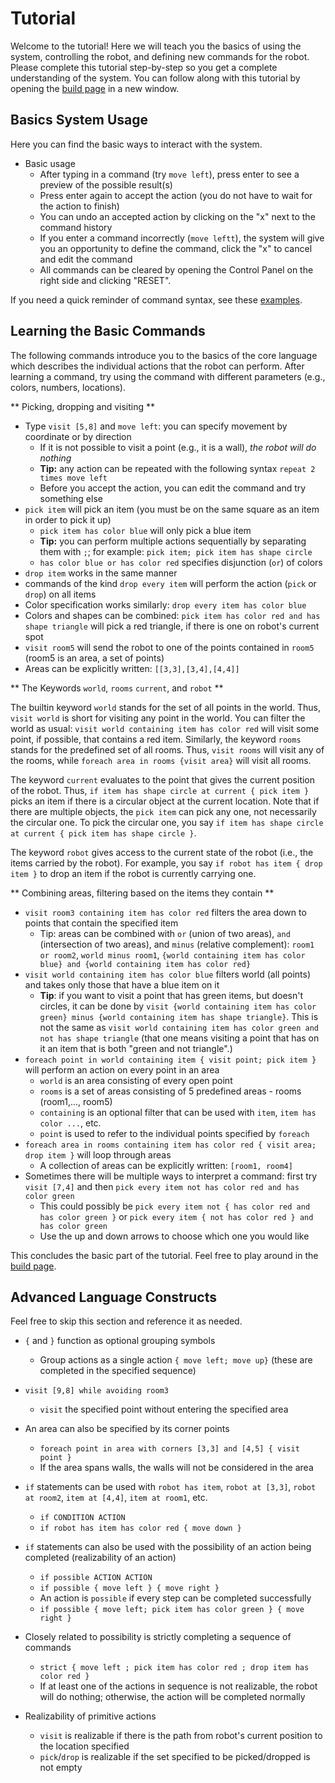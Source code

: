# Tutorial

Welcome to the tutorial! Here we will teach you the basics of using the system,
controlling the robot, and defining new commands for the robot.
Please complete this tutorial step-by-step so you get
a complete understanding of the system.
You can follow along with this tutorial by opening
the <a href="/#/build" target="_blank">build page</a> in a new window.

## Basics System Usage

Here you can find the basic ways to interact with the system.
- Basic usage
  - After typing in a command (try `move left`), press enter to see a preview of 
    the possible result(s)
  - Press enter again to accept the action (you do not have to wait for the
    action to finish)
  - You can undo an accepted action by clicking on the "x" next to the command 
    history
  - If you enter a command incorrectly (`move leftt`), the system will give you an 
    opportunity to define the command, click the "x" to cancel and edit the 
    command
  - All commands can be cleared by opening the Control Panel on the right 
    side and clicking "RESET".

If you need a quick reminder of command syntax, see these
[examples](/#/reference).

## Learning the Basic Commands


The following commands introduce you to the basics of the core language which
describes the individual actions that the robot can perform. After learning
a command, try using the command with different parameters (e.g., colors,
numbers, locations).

** Picking, dropping and visiting **
- Type `visit [5,8]` and  `move left`: you can specify movement by coordinate
or by direction 
  - If it is not possible to visit a point (e.g., it is a wall), _the robot will
  do nothing_
  - __Tip:__ any action can be repeated with the following syntax `repeat 2 times move left`
  - Before you accept the action, you can edit the command and try something else
- `pick item` will pick an item (you must be on the
same square as an item in order to pick it up)
  - `pick item has color blue` will only pick a blue item
  - __Tip:__ you can perform multiple actions sequentially by separating them with
  `;`; for example: `pick item; pick item has shape circle`
  - `has color blue or has color red` specifies disjunction (`or`) of colors
-  `drop item` works in the same manner
  -  commands of the kind `drop every item` will perform the action (`pick` or `drop`) on all items
  - Color specification works similarly: `drop every item has color blue`
- Colors and shapes can be combined: `pick item has color red and has shape triangle` will pick a red triangle, if there is one on robot's current spot
-  `visit room5` will send the robot to one of the points contained
in `room5` (room5 is an area, a set of points)
  - Areas can be explicitly written: `[[3,3],[3,4],[4,4]]`


** The Keywords `world`, `rooms` `current`, and `robot` **

The builtin keyword `world` stands for the set of all points in the world. 
Thus, 
`visit world` is short for visiting any point in the world. You can filter the
world as usual:
`visit world containing item has color red` will visit some point, if possible, that contains a red item. Similarly, the keyword `rooms` stands for the predefined set of all rooms. Thus, `visit rooms` will visit any of the rooms, while `foreach area in rooms {visit area}` will visit all rooms.

The keyword `current` evaluates to the point that gives the current position of the robot.
Thus, `if item has shape circle at current { pick item }` picks an item if there is a circular object
at the current location. Note that if there are multiple objects, the `pick item` can pick any one,
not necessarily the circular one. To pick the circular one, you say `if item has shape circle at current { pick item has shape circle }`.

The keyword `robot` gives access to the current state of the robot (i.e., the items carried by the robot).
For example, you say `if robot has item { drop item }` to drop an item if the robot is currently carrying one.

** Combining areas, filtering based on the items they contain **
  
- `visit room3 containing item has color red`
filters the area down to points that contain the specified item
  - Tip: areas can be combined with `or` (union of two areas),  `and` (intersection of two areas), and `minus` (relative complement): `room1 or room2`, `world minus room1`, `{world containing item has color blue} and {world containing item has color red} `
- `visit world containing item has color blue` filters world (all points) and takes only those that have a blue item on it
   - __Tip__: if you want to visit a point that has green items, but doesn't circles, it can be done by `visit {world containing item has color green} minus {world containing item has shape triangle}`. This is not the same as `visit world containing item has color green and not has shape triangle` (that one means visiting a point that has on it an item that is both "green and not triangle".)
- `foreach point in world containing item { visit point; pick item }`
will perform an action on every point in an area
  - `world` is an area consisting of every open point
  - `rooms` is a set of areas consisting of 5 predefined areas - rooms (room1,..., room5)
  - `containing` is an optional filter that can be used with `item`, `item has color ...`, etc.
  - `point` is used to refer to the individual points specified by `foreach`
- `foreach area in rooms containing item has color red { visit area; drop item }`
will loop through areas
  - A collection of areas can be explicitly written: `[room1, room4]`
- Sometimes there will be multiple ways to interpret a command:
first try `visit [7,4]` and then `pick every item not has color red and has color green`
  - This could possibly be
  `pick every item not { has color red and has color green }` or
  `pick every item { not has color red } and has color green`
  - Use the up and down arrows to choose which one you would like

This concludes the basic part of the tutorial. Feel free to play around in the <a href="/#/build" target="_blank">build page</a>.


## Advanced Language Constructs

Feel free to skip this section and reference it as needed.

- `{` and `}` function as optional grouping symbols
  - Group actions as a single action `{ move left; move up}` (these are
completed in the specified sequence)
- `visit [9,8] while avoiding room3`
  - `visit` the specified point without entering the specified area
- An area can also be specified by its corner points
  - `foreach point in area with corners [3,3] and [4,5] { visit point }`
  - If the area spans walls, the walls will not be considered in the area
- `if` statements can be used with `robot has item`, `robot at [3,3]`,
`robot at room2`, `item at [4,4]`, `item at room1`, etc.
  - `if CONDITION ACTION`
  - `if robot has item has color red { move down }`

- `if` statements can also be used with the possibility  of an action being
completed (realizability of an action)
  - `if possible ACTION ACTION`
  - `if possible { move left } { move right }`
  - An action is `possible` if every step can be completed successfully
  - `if possible { move left; pick item has color green } { move right }`
- Closely related to possibility is strictly completing a sequence of commands
  - `strict { move left ; pick item has color red ; drop item has color red }` 
  - If at least one of the actions in sequence is not realizable, the
robot will do nothing; otherwise, the action will be completed normally
- Realizability of primitive actions
  - `visit` is realizable if there is the path from robot's current position to the location specified
  - `pick`/`drop` is realizable if the set specified to be picked/dropped is not empty
  
